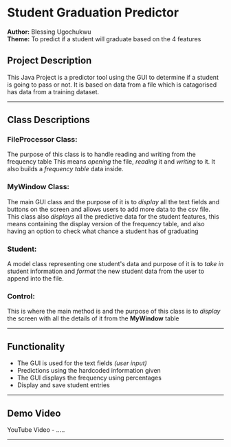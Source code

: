 # Student Graduation Predictor

**Author:** Blessing Ugochukwu  
**Theme:** To predict if a student will graduate based on the 4 features

## Project Description
This Java Project is a predictor tool using the GUI to determine if a student is going to pass or not.
It is based on data from a file which is catagorised has data from a training dataset.

---

## Class Descriptions

### FileProcessor Class:
The purpose of this class is to handle reading and writing from the frequency table
This means *opening* the file, *reading* it and *writing* to it. It also builds a *frequency table* data inside.

### MyWindow Class:
The main GUI class and the purpose of it is to *display* all the text fields and buttons on the screen and allows users to add more data to the csv file.
This class also *displays* all the predictive data for the student features, this means containing the display version of the frequency table, and also having an option to check what chance a student has of graduating

### Student:
A model class representing one student's data and purpose of it is to *take in* student information and *format* the new student data from the user to append into the file.


### Control:
This is where the main method is and the purpose of this class is to *display* the screen with all the details of it from the **MyWindow** table

---
## Functionality
- The GUI is used for the text fields *(user input)*
- Predictions using the hardcoded information given
- The GUI displays the frequency using percentages
- Display and save student entries

---

## Demo Video
YouTube Video - .....

---